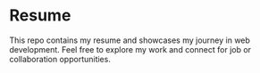 # Resume
 This repo contains my resume and showcases my journey in web development. Feel free to explore my work and connect for job or collaboration opportunities.

